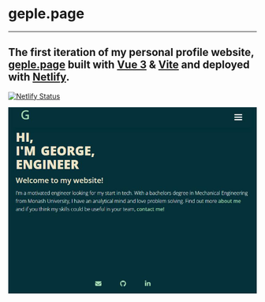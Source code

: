 # geple.page
---
## The first iteration of my personal profile website, <a href="https://geple.page" target="_blank">geple.page</a> built with <a href="https://vuejs.org/" target="_blank">Vue 3</a> & <a href="https://vitejs.dev/" target="_blank">Vite</a> and deployed with <a href="https://www.netlify.com/" target="_blank">Netlify</a>.

[![Netlify Status](https://api.netlify.com/api/v1/badges/018521de-5f16-454a-bdf4-e20916292768/deploy-status)](https://app.netlify.com/sites/soft-hummingbird-04c3b9/deploys)

![Demo](https://github.com/geple/profile-spa/blob/6bb1cd3038a92f5cb0118d25bd90c8b3c6558f22/public/homepage.jpg)


